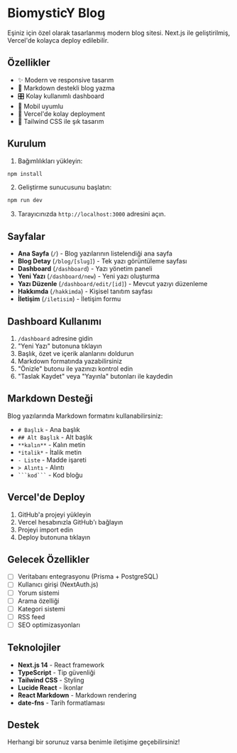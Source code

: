 # BiomysticY Blog

Eşiniz için özel olarak tasarlanmış modern blog sitesi. Next.js ile geliştirilmiş, Vercel'de kolayca deploy edilebilir.

## Özellikler

- ✨ Modern ve responsive tasarım
- 📝 Markdown destekli blog yazma
- 🎛️ Kolay kullanımlı dashboard
- 📱 Mobil uyumlu
- 🚀 Vercel'de kolay deployment
- 🎨 Tailwind CSS ile şık tasarım

## Kurulum

1. Bağımlılıkları yükleyin:
```bash
npm install
```

2. Geliştirme sunucusunu başlatın:
```bash
npm run dev
```

3. Tarayıcınızda `http://localhost:3000` adresini açın.

## Sayfalar

- **Ana Sayfa** (`/`) - Blog yazılarının listelendiği ana sayfa
- **Blog Detay** (`/blog/[slug]`) - Tek yazı görüntüleme sayfası
- **Dashboard** (`/dashboard`) - Yazı yönetim paneli
- **Yeni Yazı** (`/dashboard/new`) - Yeni yazı oluşturma
- **Yazı Düzenle** (`/dashboard/edit/[id]`) - Mevcut yazıyı düzenleme
- **Hakkımda** (`/hakkimda`) - Kişisel tanıtım sayfası
- **İletişim** (`/iletisim`) - İletişim formu

## Dashboard Kullanımı

1. `/dashboard` adresine gidin
2. "Yeni Yazı" butonuna tıklayın
3. Başlık, özet ve içerik alanlarını doldurun
4. Markdown formatında yazabilirsiniz
5. "Önizle" butonu ile yazınızı kontrol edin
6. "Taslak Kaydet" veya "Yayınla" butonları ile kaydedin

## Markdown Desteği

Blog yazılarında Markdown formatını kullanabilirsiniz:

- `# Başlık` - Ana başlık
- `## Alt Başlık` - Alt başlık  
- `**kalın**` - Kalın metin
- `*italik*` - İtalik metin
- `- Liste` - Madde işareti
- `> Alıntı` - Alıntı
- ` ```kod``` ` - Kod bloğu

## Vercel'de Deploy

1. GitHub'a projeyi yükleyin
2. Vercel hesabınızla GitHub'ı bağlayın
3. Projeyi import edin
4. Deploy butonuna tıklayın

## Gelecek Özellikler

- [ ] Veritabanı entegrasyonu (Prisma + PostgreSQL)
- [ ] Kullanıcı girişi (NextAuth.js)
- [ ] Yorum sistemi
- [ ] Arama özelliği
- [ ] Kategori sistemi
- [ ] RSS feed
- [ ] SEO optimizasyonları

## Teknolojiler

- **Next.js 14** - React framework
- **TypeScript** - Tip güvenliği
- **Tailwind CSS** - Styling
- **Lucide React** - İkonlar
- **React Markdown** - Markdown rendering
- **date-fns** - Tarih formatlaması

## Destek

Herhangi bir sorunuz varsa benimle iletişime geçebilirsiniz!